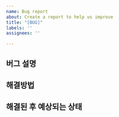 ```yaml
---
name: Bug report
about: Create a report to help us improve
title: "[BUG]"
labels: ''
assignees: ''

---
```


## 버그 설명

## 해결방법

## 해결된 후 예상되는 상태
